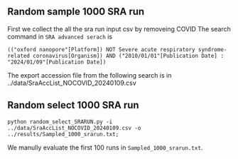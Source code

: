 ## Random sample 1000 SRA run
First we collect the all the sra run input csv by removeing COVID
The search command in `SRA advanced serach` is
```
(("oxford nanopore"[Platform]) NOT Severe acute respiratory syndrome-related coronavirus[Organism]) AND ("2010/01/01"[Publication Date] : "2024/01/09"[Publication Date])
```
The export accession file from the following search is in ../data/SraAccList_NOCOVID_20240109.csv

## Random select 1000 SRA run
```
python random_select_SRARUN.py -i ../data/SraAccList_NOCOVID_20240109.csv -o ../results/Sampled_1000_srarun.txt;
```

We manully evaluate the first 100 runs in `Sampled_1000_srarun.txt`.

